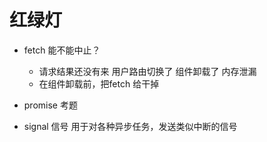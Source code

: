 # 红绿灯

- fetch 能不能中止？
    - 请求结果还没有来 用户路由切换了 组件卸载了 内存泄漏
    - 在组件卸载前，把fetch 给干掉
- promise 考题

- signal
    信号
    用于对各种异步任务，发送类似中断的信号